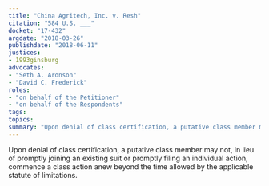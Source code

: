 ```yaml
---
title: "China Agritech, Inc. v. Resh"
citation: "584 U.S. ___"
docket: "17-432"
argdate: "2018-03-26"
publishdate: "2018-06-11"
justices:
- 1993ginsburg
advocates:
- "Seth A. Aronson"
- "David C. Frederick"
roles:
- "on behalf of the Petitioner"
- "on behalf of the Respondents"
tags:
topics:
summary: "Upon denial of class certification, a putative class member may not, in lieu of promptly joining an existing suit or promptly filing an individual action, commence a class action anew beyond the time allowed by the applicable statute of limitations."
---
```

Upon denial of class certification, a putative class member may not, in lieu of promptly joining an existing suit or promptly filing an individual action, commence a class action anew beyond the time allowed by the applicable statute of limitations.

